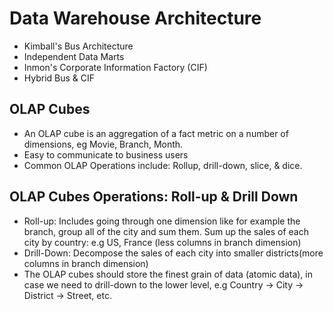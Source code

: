 # Data Warehouse Architecture
-   Kimball's Bus Architecture
-   Independent Data Marts
-   Inmon's Corporate Information Factory (CIF)
-   Hybrid Bus & CIF
 
 ## OLAP Cubes
 -  An OLAP cube is an aggregation of a fact metric on a number of dimensions, eg Movie, Branch, Month.
 -  Easy to communicate to business users
 -  Common OLAP Operations include: Rollup, drill-down, slice, & dice.

 ## OLAP Cubes Operations: Roll-up & Drill Down
 -  Roll-up: Includes going through one dimension like for example the branch, group all of the city and sum them. Sum up the sales of each city by country: e.g US, France (less columns in branch dimension)
 -  Drill-Down: Decompose the sales of each city into smaller districts(more columns in branch dimension)
 -  The OLAP cubes should store the finest grain of data (atomic data), in case we need to drill-down to the lower level, e.g Country -> City -> District -> Street, etc.
